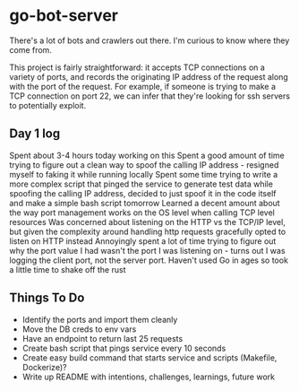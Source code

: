 # go-bot-server

There's a lot of bots and crawlers out there. I'm curious to know where they come from.

This project is fairly straightforward: it accepts TCP connections on a variety of ports, and records the originating IP address of the request along with the port of the request. For example, if someone is trying to make a TCP connection on port 22, we can infer that they're looking for ssh servers to potentially exploit.

## Day 1 log

Spent about 3-4 hours today working on this
Spent a good amount of time trying to figure out a clean way to spoof the calling IP address - resigned myself to faking it while running locally
Spent some time trying to write a more complex script that pinged the service to generate test data while spoofing the calling IP address, decided to just spoof it in the code itself and make a simple bash script tomorrow
Learned a decent amount about the way port management works on the OS level when calling TCP level resources
Was concerned about listening on the HTTP vs the TCP/IP level, but given the complexity around handling http requests gracefully opted to listen on HTTP instead
Annoyingly spent a lot of time trying to figure out why the port value I had wasn't the port I was listening on - turns out I was logging the client port, not the server port.
Haven't used Go in ages so took a little time to shake off the rust


## Things To Do
* Identify the ports and import them cleanly
* Move the DB creds to env vars
* Have an endpoint to return last 25 requests
* Create bash script that pings service every 10 seconds
* Create easy build command that starts service and scripts (Makefile, Dockerize)?
* Write up README with intentions, challenges, learnings, future work